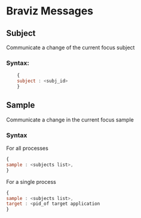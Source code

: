 # Braviz Messages

## Subject

Communicate a change of the current focus subject

### Syntax:

```javascript
    {
    subject : <subj_id>
    }
```

## Sample

Communicate a change in the current focus sample

### Syntax

For all processes
```javascript
{
sample : <subjects list>,
}
```

For a single process
```javascript
{
sample : <subjects list>,
target : <pid_of target application
}
```
